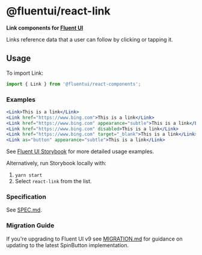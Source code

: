 # @fluentui/react-link

**Link components for [Fluent UI](https://aka.ms/fluentui-storybook)**

Links reference data that a user can follow by clicking or tapping it.

## Usage

To import Link:

```js
import { Link } from '@fluentui/react-components';
```

### Examples

```jsx
<Link>This is a link</Link>
<Link href="https://www.bing.com">This is a link</Link>
<Link href="https://www.bing.com" appearance="subtle">This is a link</Link>
<Link href="https://www.bing.com" disabled>This is a link</Link>
<Link href="https://www.bing.com" target="_blank">This is a link</Link>
<Link as="button" appearance="subtle">This is a link</Link>
```

See [Fluent UI Storybook](https://aka.ms/fluentui-storybook) for more detailed usage examples.

Alternatively, run Storybook locally with:

1. `yarn start`
2. Select `react-link` from the list.

### Specification

See [SPEC.md](./SPEC.md).

### Migration Guide

If you're upgrading to Fluent UI v9 see [MIGRATION.md](./MIGRATION.md) for guidance on updating to the latest SpinButton implementation.
